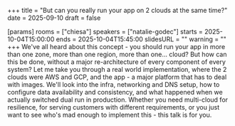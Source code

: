 +++
title = "But can you really run your app on 2 clouds at the same time?"
date = 2025-09-10
draft = false

[params]
rooms = ["chiesa"]
speakers = ["natalie-godec"]
starts = 2025-10-04T15:00:00
ends = 2025-10-04T15:45:00
slidesURL = ""
warning = ""
+++
We've all heard about this concept - you should run your app in more than one zone, more than one region, more than one... cloud? But how can this be done, without a major re-architecture of every component of every system?
Let me take you through a real world implementation, where the 2 clouds were AWS and GCP, and the app - a major platform that has to deal with images. We'll look into the infra, networking and DNS setup, how to configure data availability and consistency, and what happened when we actually switched dual run in production.
Whether you need multi-cloud for resilience, for serving customers with different requirements, or you just want to see who's mad enough to implement this - this talk is for you.

